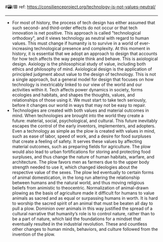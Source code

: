 #🗃/🟥 
ref: 
https://consilienceproject.org/technology-is-not-values-neutral/

---

- For most of history, the process of tech design has either assumed that such second- and third-order effects do not occur or that tech innovation is net positive. This approach is called "technological orthodoxy", and it views technology as neutral with regard to human values. This must change if humanity is to survive in a world of ever-increasing technological presence and complexity. At this moment in history, it is essential that we adopt an approach to design that accounts for how tech affects the way people think and behave. This is axiological design. Axiology is the philosophical study of value, including both ethics and philosophy of mind. Axiological design is the application of principled judgment about value to the design of technology. This is not a single approach, but a general model for design that focuses on how technology is inextricably linked to our view of the world and our activities within it. Tech affects power dynamics in society, forms ecologies and habitats, and shapes the thoughts, values, and relationships of those using it. We must start to take tech seriously, before it changes our world in ways that may not be easy to repair.
- Technologies are created with both values and material outcomes in mind. When technologies are brought into the world they create a future: material, social, psychological, and cultural. This future inevitably escapes the control of the early inventors, implementers, and adopters. Even a technology as simple as the plow is created with values in mind, such as ease of labor, speed of work, and a desire for food surpluses that create a feeling of safety. It serves these values by affecting material outcomes, such as preparing fields for agriculture. The plow would also lead to urban fortifications for storing and protecting food surpluses, and thus change the nature of human habitats, warfare, and architecture. The plow favors men as farmers due to the upper body strength needed to use it, which changed ideologies about the respective value of the sexes. The plow led eventually to certain forms of animal domestication, in the long run altering the relationship between humans and the natural world, and thus moving religious beliefs from animistic to theocentric. Normalization of animal-drawn plowing as the basis of agriculture made it difficult for humans to value animals as sacred and as equal or surpassing humans in worth. It is hard to worship the sacred spirit of an animal that must be beaten all day to pull a plow. Dominion over animals in this way justified the spread of a cultural narrative that humanity’s role is to control nature, rather than to be a part of nature, which laid the foundations for a mindset that eventually resulted in the industrial revolution. These and countless other changes to human minds, behaviors, and culture followed from the invention of the plow.
